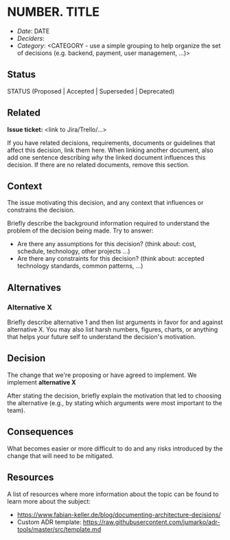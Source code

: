 # NUMBER. TITLE

- *Date*: DATE
- *Deciders*:
- *Category*: <CATEGORY - use a simple grouping to help organize the set of decisions (e.g. backend, payment, user management, ...)>

## Status

STATUS
(Proposed | Accepted | Superseded | Deprecated)

## Related

**Issue ticket:** <link to Jira/Trello/...>

If you have related decisions, requirements, documents or guidelines that affect this decision, link them here.
When linking another document, also add one sentence describing *why* the linked document influences this decision.
If there are no related documents, remove this section.

## Context

The issue motivating this decision, and any context that influences or constrains the decision.

Briefly describe the background information required to understand the problem of the decision being made.
Try to answer:

- Are there any assumptions for this decision? (think about: cost, schedule, technology, other projects ...)
- Are there any constraints for this decision? (think about: accepted technology standards, common patterns, ...)

## Alternatives

### Alternative X

Briefly describe alternative 1 and then list arguments in favor for and against alternative X.
You may also list harsh numbers, figures, charts, or anything that helps your future self to understand the decision's motivation.

## Decision

The change that we're proposing or have agreed to implement.
We implement **alternative X**

After stating the decision, briefly explain the motivation that led to choosing the alternative (e.g., by stating which arguments were most important to the team).

## Consequences

What becomes easier or more difficult to do and any risks introduced by the change that will need to be mitigated.


## Resources

A list of resources where more information about the topic can be found to learn more about the subject:
 - https://www.fabian-keller.de/blog/documenting-architecture-decisions/
 - Custom ADR template: https://raw.githubusercontent.com/jumarko/adr-tools/master/src/template.md


